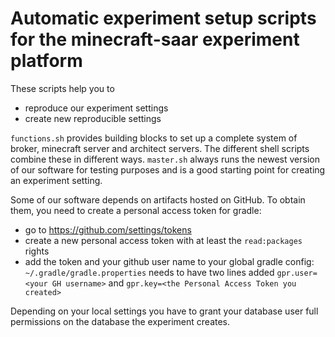 # Automatic experiment setup scripts for the minecraft-saar experiment platform

These scripts help you to
 - reproduce our experiment settings
 - create new reproducible settings
 
`functions.sh` provides building blocks to set up a complete system of
broker, minecraft server and architect servers.  The different shell
scripts combine these in different ways.  `master.sh` always runs the
newest version of our software for testing purposes and is a good
starting point for creating an experiment setting.

Some of our software depends on artifacts hosted on GitHub.  To obtain
them, you need to create a personal access token for gradle:
 - go to https://github.com/settings/tokens
 - create a new personal access token with at least the `read:packages` rights
 - add the token and your github user name to your global gradle config:
   `~/.gradle/gradle.properties` needs to have two lines added
   `gpr.user=<your GH username>` and `gpr.key=<the Personal Access Token you created>`

Depending on your local settings you have to grant your database user full permissions on the database the experiment creates. 
